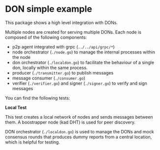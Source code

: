 # DON simple example

This package shows a high level integration with DONs.

Multiple nodes are created for serving multiple DONs. 
Each node is composed of the following components:
- p2p agent integrated with grpc (`../../api/grpc/*`)
- node orchestrator (`./node.go`) to manage the internal processes within the node
- don orchestrator (`./localdon.go`) to facilitate the behaviour of a single don, locally within the same process. 
- producer (`./transmitter.go`) to publish messages
- message consumer (`./consumer.go`)
- verifier (`./verifier.go`) and signer (`./signer.go`) to verify and sign messages


You can find the following tests:

**Local Test**

This test creates a local network of nodes and sends messages between them.
A boostrapper node (kad DHT) is used for peer discovery.

DON orchestrator (`./localdon.go`) is used to manage the DONs and mock consensus rounds that produces dummy reports from a central location, which is helpful for testing.
